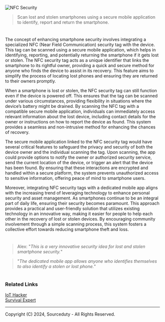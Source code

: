 ![NFC Security](https://github.com/user-attachments/assets/a21066bb-1ced-48c8-993c-e7e355c9316e)

> Scan lost and stolen smartphones using a secure mobile application to identify, report and return the smartphone.

#

The concept of enhancing smartphone security involves integrating a specialized NFC (Near Field Communication) security tag with the device. This tag can be scanned using a secure mobile application, which helps in identifying, reporting, and potentially returning the smartphone if it gets lost or stolen. The NFC security tag acts as a unique identifier that links the smartphone to its rightful owner, providing a quick and secure method for anyone who finds the device to assist in its recovery. This feature aims to simplify the process of locating lost phones and ensuring they are returned to their owners promptly.

When a smartphone is lost or stolen, the NFC security tag can still function even if the device is powered off. This ensures that the tag can be scanned under various circumstances, providing flexibility in situations where the device’s battery might be drained. By scanning the NFC tag with a compatible secure mobile application, individuals can immediately access relevant information about the lost device, including contact details for the owner or instructions on how to report the device as found. This system provides a seamless and non-intrusive method for enhancing the chances of recovery.

The secure mobile application linked to the NFC security tag would have several critical features to safeguard the privacy and security of both the device owner and the individual scanning the tag. Upon scanning, the app could provide options to notify the owner or authorized security service, send the current location of the device, or trigger an alert that the device has been found. By ensuring that these interactions are encrypted and handled within a secure platform, the system prevents unauthorized access to sensitive information, offering peace of mind to smartphone users.

Moreover, integrating NFC security tags with a dedicated mobile app aligns with the increasing trend of leveraging technology to enhance personal security and asset management. As smartphones continue to be an integral part of daily life, ensuring their security becomes paramount. This approach provides a practical and user-friendly solution that utilizes existing technology in an innovative way, making it easier for people to help each other in the recovery of lost or stolen devices. By encouraging community involvement through a simple scanning process, this system fosters a collective effort towards reducing smartphone theft and loss.

#

> Alex: "*This is a very innovative security idea for lost and stolen smartphone security.*"

> "*The dedicated mobile app allows anyone who identifies themselves to also identify a stolen or lost phone.*"

#
### Related Links

[IoT Hacker](https://chatgpt.com/g/g-ZeaWspw0A-iot-hacker)
<br>
[Survival Expert](https://chat.openai.com/g/g-J4RLVmtT5-survival-expert)

***
Copyright (C) 2024, Sourceduty - All Rights Reserved.
